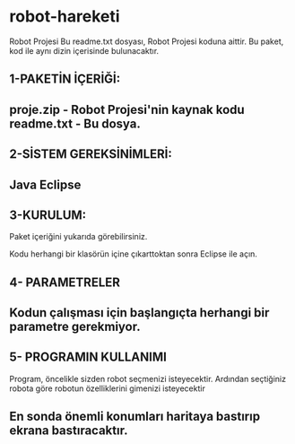# robot-hareketi

Robot Projesi
Bu readme.txt dosyası, Robot Projesi koduna aittir.
Bu paket, kod ile aynı dizin içerisinde bulunacaktır.


1-PAKETİN İÇERİĞİ:
----------
proje.zip - Robot Projesi'nin kaynak kodu
readme.txt - Bu dosya.
----------

2-SİSTEM GEREKSİNİMLERİ:
-------------------
Java Eclipse
-------------------

3-KURULUM:
-------------------
Paket içeriğini yukarıda görebilirsiniz.

Kodu herhangi bir klasörün içine çıkarttoktan sonra Eclipse ile açın. 

4- PARAMETRELER
--------------------
Kodun çalışması için başlangıçta herhangi bir parametre gerekmiyor.
--------------------

5- PROGRAMIN KULLANIMI
--------------------
Program, öncelikle sizden robot seçmenizi isteyecektir. Ardından seçtiğiniz robota göre robotun özelliklerini gimenizi isteyecektir

En sonda önemli konumları haritaya bastırıp ekrana bastıracaktır.
---------------------
